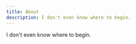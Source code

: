```yaml
---
title: About
description: I don't even know where to begin.
---
```


I don't even know where to begin.
